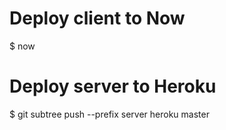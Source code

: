 # Deploy client to Now
$ now

# Deploy server to Heroku
$ git subtree push --prefix server heroku master